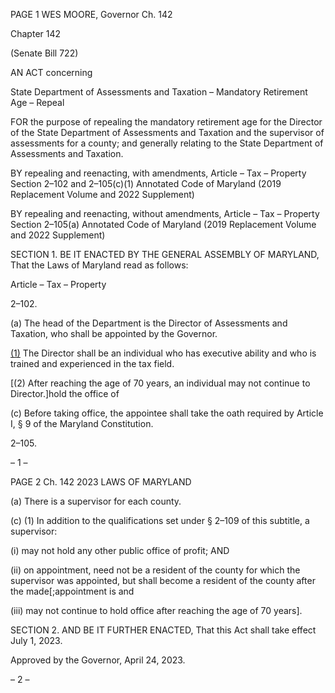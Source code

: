 PAGE 1
WES MOORE, Governor Ch. 142

Chapter 142

(Senate Bill 722)

AN ACT concerning

State Department of Assessments and Taxation – Mandatory Retirement Age –
Repeal

FOR the purpose of repealing the mandatory retirement age for the Director of the State
Department of Assessments and Taxation and the supervisor of assessments for a
county; and generally relating to the State Department of Assessments and
Taxation.

BY repealing and reenacting, with amendments,
Article – Tax – Property
Section 2–102 and 2–105(c)(1)
Annotated Code of Maryland
(2019 Replacement Volume and 2022 Supplement)

BY repealing and reenacting, without amendments,
Article – Tax – Property
Section 2–105(a)
Annotated Code of Maryland
(2019 Replacement Volume and 2022 Supplement)

SECTION 1. BE IT ENACTED BY THE GENERAL ASSEMBLY OF MARYLAND,
That the Laws of Maryland read as follows:

Article – Tax – Property

2–102.

(a) The head of the Department is the Director of Assessments and Taxation, who
shall be appointed by the Governor.

[(1)](b) The Director shall be an individual who has executive ability and who
is trained and experienced in the tax field.

[(2) After reaching the age of 70 years, an individual may not continue to
Director.]hold the office of

(c) Before taking office, the appointee shall take the oath required by Article I, §
9 of the Maryland Constitution.

2–105.

– 1 –

PAGE 2
Ch. 142 2023 LAWS OF MARYLAND

(a) There is a supervisor for each county.

(c) (1) In addition to the qualifications set under § 2–109 of this subtitle, a
supervisor:

(i) may not hold any other public office of profit; AND

(ii) on appointment, need not be a resident of the county for which
the supervisor was appointed, but shall become a resident of the county after the
made[;appointment is and

(iii) may not continue to hold office after reaching the age of 70
years].

SECTION 2. AND BE IT FURTHER ENACTED, That this Act shall take effect July
1, 2023.

Approved by the Governor, April 24, 2023.

– 2 –